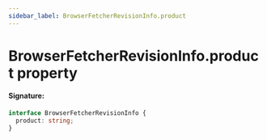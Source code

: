 ```yaml
---
sidebar_label: BrowserFetcherRevisionInfo.product
---
```


# BrowserFetcherRevisionInfo.product property

#### Signature:

```typescript
interface BrowserFetcherRevisionInfo {
  product: string;
}
```
